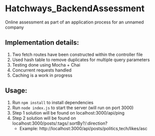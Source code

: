 # Hatchways_BackendAssessment
Online assessment as part of an application process for an unnamed company

## Implementation details:
1. Two fetch routes have been constructed within the controller file
2. Used hash table to remove duplicates for multiple query parameters
3. Testing done using Mocha + Chai
4. Concurrent requests handled
5. Caching is a work in progress

## Usage:
1. Run ``` npm install ``` to install dependencies
2. Run ``` node index.js ``` to start the server (will run on port 3000)
3. Step 1 solution will be found on localhost:3000/api/ping
4. Step 2 solution will be found on localhost:3000/posts/:tags/:sortBy?/:direction?
   - Example: http://localhost:3000/api/posts/politics,tech/likes/asc
